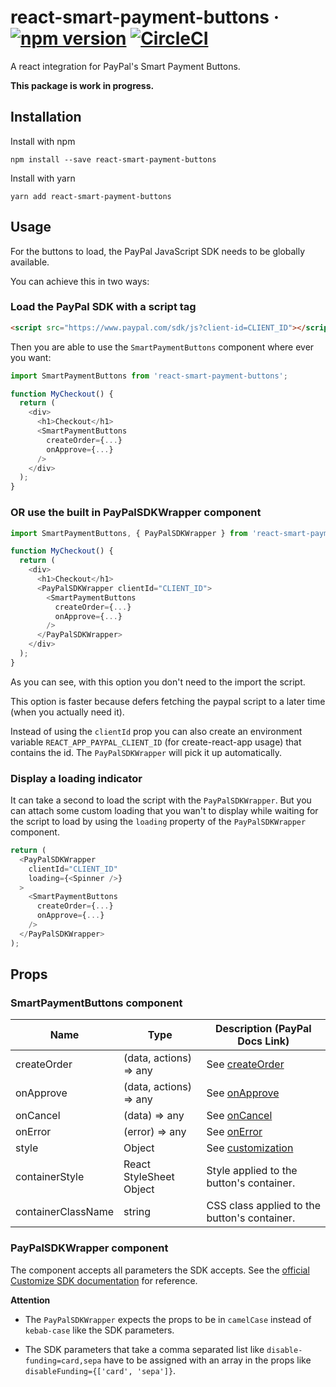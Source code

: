# react-smart-payment-buttons &middot; [![npm version](https://img.shields.io/npm/v/react-smart-payment-buttons.svg?style=flat)](https://www.npmjs.com/package/react-smart-payment-buttons) [![CircleCI](https://circleci.com/gh/erksch/react-smart-payment-buttons.svg?style=svg)](https://circleci.com/gh/erksch/react-smart-payment-buttons)

A react integration for PayPal's Smart Payment Buttons.

**This package is work in progress.**

## Installation

Install with npm

```
npm install --save react-smart-payment-buttons
```

Install with yarn

```
yarn add react-smart-payment-buttons
```

## Usage

For the buttons to load, the PayPal JavaScript SDK needs to be globally available.

You can achieve this in two ways:

### Load the PayPal SDK with a script tag

```html
<script src="https://www.paypal.com/sdk/js?client-id=CLIENT_ID"></script>
```

Then you are able to use the `SmartPaymentButtons` component where ever you want:

```javascript
import SmartPaymentButtons from 'react-smart-payment-buttons';

function MyCheckout() {
  return (
    <div>
      <h1>Checkout</h1>
      <SmartPaymentButtons
        createOrder={...}
        onApprove={...}
      />
    </div>
  );
}
```

### OR use the built in PayPalSDKWrapper component

```javascript
import SmartPaymentButtons, { PayPalSDKWrapper } from 'react-smart-payment-buttons';

function MyCheckout() {
  return (
    <div>
      <h1>Checkout</h1>
      <PayPalSDKWrapper clientId="CLIENT_ID">
        <SmartPaymentButtons
          createOrder={...}
          onApprove={...}
        />
      </PayPalSDKWrapper>
    </div>
  );
}
```

As you can see, with this option you don't need to the import the script.


This option is faster because defers fetching the paypal script to a later time (when you actually need it).

Instead of using the `clientId` prop you can also create an environment variable `REACT_APP_PAYPAL_CLIENT_ID` (for create-react-app usage) that contains the id. The `PayPalSDKWrapper` will pick it up automatically.

### Display a loading indicator

It can take a second to load the script with the `PayPalSDKWrapper`. But you can attach some custom loading that you wan't to display while waiting for the script to load by using the `loading` property of the `PayPalSDKWrapper` component.

```javascript
return (
  <PayPalSDKWrapper
    clientId="CLIENT_ID"
    loading={<Spinner />}
  >
    <SmartPaymentButtons
      createOrder={...}
      onApprove={...}
    />
  </PayPalSDKWrapper>
);
```

## Props

### SmartPaymentButtons component

| Name        | Type                    | Description (PayPal Docs Link)   |
|-------------|-------------------------|----------------------------------|
|createOrder  | (data, actions) => any  | See [createOrder](https://developer.paypal.com/docs/checkout/integrate/#4-set-up-the-transaction) |
|onApprove    | (data, actions) => any  | See [onApprove](https://developer.paypal.com/docs/checkout/integrate/#5-capture-the-transaction) |
|onCancel     | (data) => any           | See [onCancel](https://developer.paypal.com/docs/checkout/integration-features/cancellation-page/) |
|onError      | (error) => any          | See [onError](https://developer.paypal.com/docs/checkout/integration-features/handle-errors/) |
|style        | Object                  | See [customization](https://developer.paypal.com/docs/checkout/integration-features/customize-button)  |
|containerStyle| React StyleSheet Object    | Style applied to the button's container. |
|containerClassName| string | CSS class applied to the button's container. |

### PayPalSDKWrapper component

The component accepts all parameters the SDK accepts. See the [official Customize SDK documentation](https://developer.paypal.com/docs/checkout/reference/customize-sdk/)  for reference.

**Attention**

- The `PayPalSDKWrapper` expects the props to be in `camelCase` instead of `kebab-case` like the SDK parameters.

- The SDK parameters that take a comma separated list like `disable-funding=card,sepa` have to be assigned with an array in the props like `disableFunding={['card', 'sepa']}`.
